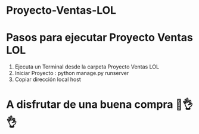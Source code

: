# Proyecto-Ventas-LOL
# Pasos para ejecutar Proyecto Ventas LOL
1) Ejecuta un Terminal desde la carpeta Proyecto Ventas LOL  
2) Iniciar Proyecto : python manage.py runserver  
3) Copiar dirección local host  
  
# A disfrutar de una buena compra 🤣👌👌
